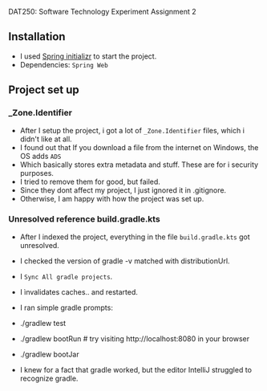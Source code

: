 DAT250: Software Technology Experiment Assignment 2

## Installation
- I used [Spring initializr](https://start.spring.io/) to start the project.
- Dependencies: ``Spring Web``

## Project set up
### _Zone.Identifier
- After I setup the project, i got a lot of ``_Zone.Identifier`` files, which i didn't like at all.
- I found out that If you download a file from the internet on Windows, the OS adds ``ADS``
- Which basically stores extra metadata and stuff. These are for i security purposes.
- I tried to remove them for good, but failed.
- Since they dont affect my project, I just ignored it in .gitignore.
- Otherwise, I am happy with how the project was set up.   


### Unresolved reference build.gradle.kts
- After I indexed the project, everything in the file ``build.gradle.kts`` got unresolved. 
- I checked the version of gradle -v matched with distributionUrl.
- I ``Sync All gradle projects``. 
- I ìnvalidates caches.. and restarted. 
- I ran simple gradle prompts: 
- ./gradlew test
-  ./gradlew bootRun # try visiting http://localhost:8080 in your browser
-  ./gradlew bootJar

- I knew for a fact that gradle worked, but the editor IntelliJ struggled to recognize gradle. 

  